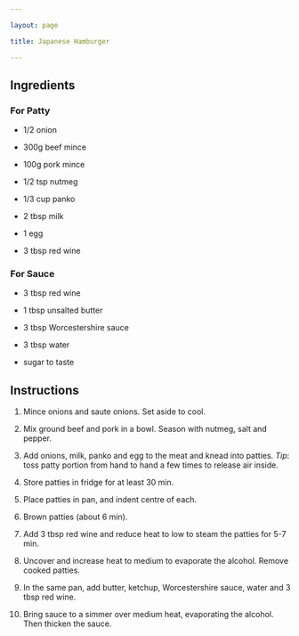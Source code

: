 ```yaml
---

layout: page

title: Japanese Hamburger

---
```


## Ingredients

### For Patty

* 1/2 onion

* 300g beef mince

* 100g pork mince

* 1/2 tsp nutmeg

* 1/3 cup panko

* 2 tbsp milk

* 1 egg

* 3 tbsp red wine

### For Sauce

* 3 tbsp red wine

* 1 tbsp unsalted butter

* 3 tbsp Worcestershire sauce

* 3 tbsp water

* sugar to taste

## Instructions

1. Mince onions and saute onions. Set aside to cool.

2. Mix ground beef and pork in a bowl. Season with nutmeg, salt and pepper.

3. Add onions, milk, panko and egg to the meat and knead into patties.  *Tip*: toss patty portion from hand to hand a few times to release air inside.

4. Store patties in fridge for at least 30 min.

5. Place patties in pan, and indent centre of each.

6. Brown patties (about 6 min).

7. Add 3 tbsp red wine and reduce heat to low to steam the patties for 5-7 min.

8. Uncover and increase heat to medium to evaporate the alcohol. Remove cooked patties.

9. In the same pan, add butter, ketchup, Worcestershire sauce, water and 3 tbsp red wine.

10. Bring sauce to a simmer over medium heat, evaporating the alcohol. Then thicken the sauce.


















